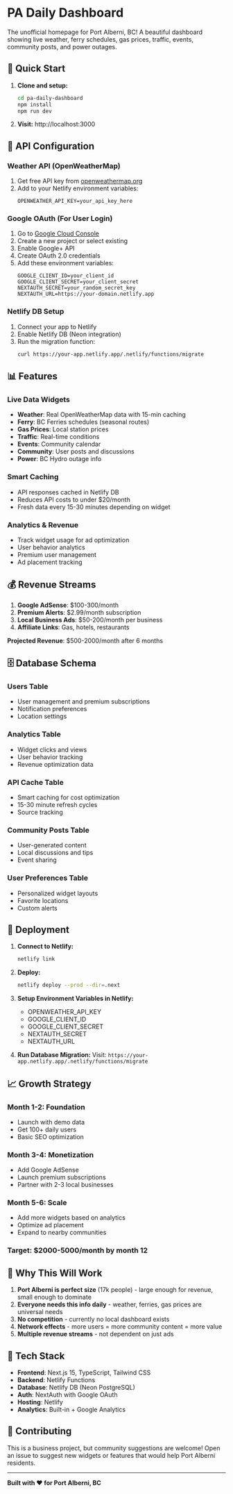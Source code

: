 # PA Daily Dashboard

The unofficial homepage for Port Alberni, BC! A beautiful dashboard showing live weather, ferry schedules, gas prices, traffic, events, community posts, and power outages.

## 🚀 Quick Start

1. **Clone and setup:**

   ```bash
   cd pa-daily-dashboard
   npm install
   npm run dev
   ```

2. **Visit:** http://localhost:3000

## 🔑 API Configuration

### Weather API (OpenWeatherMap)

1. Get free API key from [openweathermap.org](https://openweathermap.org/api)
2. Add to your Netlify environment variables:
   ```
   OPENWEATHER_API_KEY=your_api_key_here
   ```

### Google OAuth (For User Login)

1. Go to [Google Cloud Console](https://console.cloud.google.com/)
2. Create a new project or select existing
3. Enable Google+ API
4. Create OAuth 2.0 credentials
5. Add these environment variables:
   ```
   GOOGLE_CLIENT_ID=your_client_id
   GOOGLE_CLIENT_SECRET=your_client_secret
   NEXTAUTH_SECRET=your_random_secret_key
   NEXTAUTH_URL=https://your-domain.netlify.app
   ```

### Netlify DB Setup

1. Connect your app to Netlify
2. Enable Netlify DB (Neon integration)
3. Run the migration function:
   ```
   curl https://your-app.netlify.app/.netlify/functions/migrate
   ```

## 📊 Features

### Live Data Widgets

- **Weather**: Real OpenWeatherMap data with 15-min caching
- **Ferry**: BC Ferries schedules (seasonal routes)
- **Gas Prices**: Local station prices
- **Traffic**: Real-time conditions
- **Events**: Community calendar
- **Community**: User posts and discussions
- **Power**: BC Hydro outage info

### Smart Caching

- API responses cached in Netlify DB
- Reduces API costs to under $20/month
- Fresh data every 15-30 minutes depending on widget

### Analytics & Revenue

- Track widget usage for ad optimization
- User behavior analytics
- Premium user management
- Ad placement tracking

## 💰 Revenue Streams

1. **Google AdSense**: $100-300/month
2. **Premium Alerts**: $2.99/month subscription
3. **Local Business Ads**: $50-200/month per business
4. **Affiliate Links**: Gas, hotels, restaurants

**Projected Revenue**: $500-2000/month after 6 months

## 🗄️ Database Schema

### Users Table

- User management and premium subscriptions
- Notification preferences
- Location settings

### Analytics Table

- Widget clicks and views
- User behavior tracking
- Revenue optimization data

### API Cache Table

- Smart caching for cost optimization
- 15-30 minute refresh cycles
- Source tracking

### Community Posts Table

- User-generated content
- Local discussions and tips
- Event sharing

### User Preferences Table

- Personalized widget layouts
- Favorite locations
- Custom alerts

## 🚀 Deployment

1. **Connect to Netlify:**

   ```bash
   netlify link
   ```

2. **Deploy:**

   ```bash
   netlify deploy --prod --dir=.next
   ```

3. **Setup Environment Variables in Netlify:**

   - OPENWEATHER_API_KEY
   - GOOGLE_CLIENT_ID
   - GOOGLE_CLIENT_SECRET
   - NEXTAUTH_SECRET
   - NEXTAUTH_URL

4. **Run Database Migration:**
   Visit: `https://your-app.netlify.app/.netlify/functions/migrate`

## 📈 Growth Strategy

### Month 1-2: Foundation

- Launch with demo data
- Get 100+ daily users
- Basic SEO optimization

### Month 3-4: Monetization

- Add Google AdSense
- Launch premium subscriptions
- Partner with 2-3 local businesses

### Month 5-6: Scale

- Add more widgets based on analytics
- Optimize ad placement
- Expand to nearby communities

### Target: $2000-5000/month by month 12

## 🎯 Why This Will Work

1. **Port Alberni is perfect size** (17k people) - large enough for revenue, small enough to dominate
2. **Everyone needs this info daily** - weather, ferries, gas prices are universal needs
3. **No competition** - currently no local dashboard exists
4. **Network effects** - more users = more community content = more value
5. **Multiple revenue streams** - not dependent on just ads

## 🔧 Tech Stack

- **Frontend**: Next.js 15, TypeScript, Tailwind CSS
- **Backend**: Netlify Functions
- **Database**: Netlify DB (Neon PostgreSQL)
- **Auth**: NextAuth with Google OAuth
- **Hosting**: Netlify
- **Analytics**: Built-in + Google Analytics

## 🤝 Contributing

This is a business project, but community suggestions are welcome! Open an issue to suggest new widgets or features that would help Port Alberni residents.

---

**Built with ❤️ for Port Alberni, BC**
